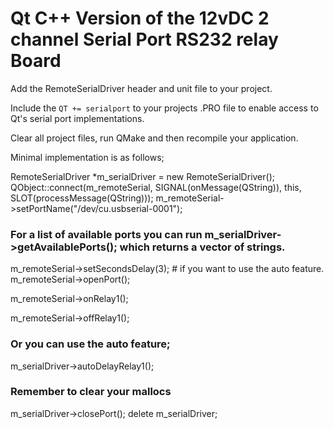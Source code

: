
# Qt C++ Version of the 12vDC 2 channel Serial Port RS232 relay Board


Add the RemoteSerialDriver header and unit file to your project.

Include the `QT += serialport` to your projects .PRO file to enable access to
Qt's serial port implementations.

Clear all project files, run QMake and then recompile your application.


Minimal implementation is as follows;

RemoteSerialDriver *m_serialDriver = new RemoteSerialDriver();
QObject::connect(m_remoteSerial, SIGNAL(onMessage(QString)), this, SLOT(processMessage(QString)));
m_remoteSerial->setPortName("/dev/cu.usbserial-0001");
### For a list of available ports you can run m_serialDriver->getAvailablePorts(); which returns a vector of strings.
m_remoteSerial->setSecondsDelay(3); # if you want to use the auto feature.
m_remoteSerial->openPort();

m_remoteSerial->onRelay1();

m_remoteSerial->offRelay1();

### Or you can use the auto feature;

m_serialDriver->autoDelayRelay1();

### Remember to clear your mallocs

m_serialDriver->closePort();
delete m_serialDriver;



